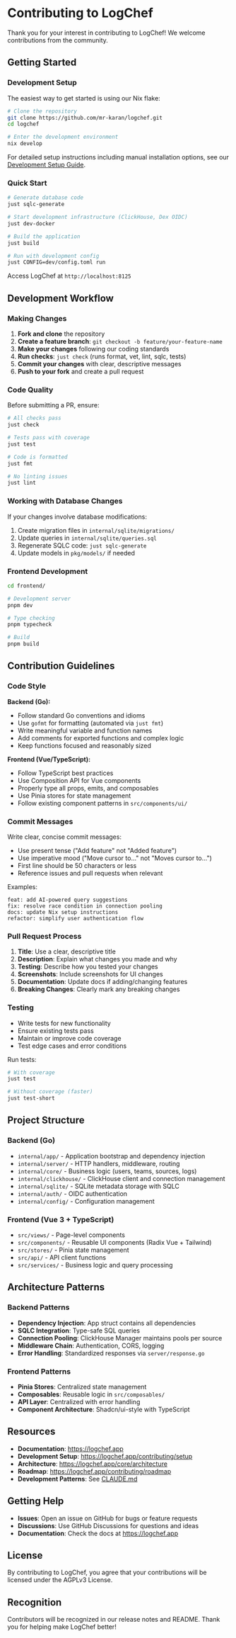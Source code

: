 # Contributing to LogChef

Thank you for your interest in contributing to LogChef! We welcome contributions from the community.

## Getting Started

### Development Setup

The easiest way to get started is using our Nix flake:

```bash
# Clone the repository
git clone https://github.com/mr-karan/logchef.git
cd logchef

# Enter the development environment
nix develop
```

For detailed setup instructions including manual installation options, see our [Development Setup Guide](https://logchef.app/contributing/setup).

### Quick Start

```bash
# Generate database code
just sqlc-generate

# Start development infrastructure (ClickHouse, Dex OIDC)
just dev-docker

# Build the application
just build

# Run with development config
just CONFIG=dev/config.toml run
```

Access LogChef at `http://localhost:8125`

## Development Workflow

### Making Changes

1. **Fork and clone** the repository
2. **Create a feature branch**: `git checkout -b feature/your-feature-name`
3. **Make your changes** following our coding standards
4. **Run checks**: `just check` (runs format, vet, lint, sqlc, tests)
5. **Commit your changes** with clear, descriptive messages
6. **Push to your fork** and create a pull request

### Code Quality

Before submitting a PR, ensure:

```bash
# All checks pass
just check

# Tests pass with coverage
just test

# Code is formatted
just fmt

# No linting issues
just lint
```

### Working with Database Changes

If your changes involve database modifications:

1. Create migration files in `internal/sqlite/migrations/`
2. Update queries in `internal/sqlite/queries.sql`
3. Regenerate SQLC code: `just sqlc-generate`
4. Update models in `pkg/models/` if needed

### Frontend Development

```bash
cd frontend/

# Development server
pnpm dev

# Type checking
pnpm typecheck

# Build
pnpm build
```

## Contribution Guidelines

### Code Style

**Backend (Go):**
- Follow standard Go conventions and idioms
- Use `gofmt` for formatting (automated via `just fmt`)
- Write meaningful variable and function names
- Add comments for exported functions and complex logic
- Keep functions focused and reasonably sized

**Frontend (Vue/TypeScript):**
- Follow TypeScript best practices
- Use Composition API for Vue components
- Properly type all props, emits, and composables
- Use Pinia stores for state management
- Follow existing component patterns in `src/components/ui/`

### Commit Messages

Write clear, concise commit messages:

- Use present tense ("Add feature" not "Added feature")
- Use imperative mood ("Move cursor to..." not "Moves cursor to...")
- First line should be 50 characters or less
- Reference issues and pull requests when relevant

Examples:
```
feat: add AI-powered query suggestions
fix: resolve race condition in connection pooling
docs: update Nix setup instructions
refactor: simplify user authentication flow
```

### Pull Request Process

1. **Title**: Use a clear, descriptive title
2. **Description**: Explain what changes you made and why
3. **Testing**: Describe how you tested your changes
4. **Screenshots**: Include screenshots for UI changes
5. **Documentation**: Update docs if adding/changing features
6. **Breaking Changes**: Clearly mark any breaking changes

### Testing

- Write tests for new functionality
- Ensure existing tests pass
- Maintain or improve code coverage
- Test edge cases and error conditions

Run tests:
```bash
# With coverage
just test

# Without coverage (faster)
just test-short
```

## Project Structure

### Backend (Go)
- `internal/app/` - Application bootstrap and dependency injection
- `internal/server/` - HTTP handlers, middleware, routing
- `internal/core/` - Business logic (users, teams, sources, logs)
- `internal/clickhouse/` - ClickHouse client and connection management
- `internal/sqlite/` - SQLite metadata storage with SQLC
- `internal/auth/` - OIDC authentication
- `internal/config/` - Configuration management

### Frontend (Vue 3 + TypeScript)
- `src/views/` - Page-level components
- `src/components/` - Reusable UI components (Radix Vue + Tailwind)
- `src/stores/` - Pinia state management
- `src/api/` - API client functions
- `src/services/` - Business logic and query processing

## Architecture Patterns

### Backend Patterns
- **Dependency Injection**: App struct contains all dependencies
- **SQLC Integration**: Type-safe SQL queries
- **Connection Pooling**: ClickHouse Manager maintains pools per source
- **Middleware Chain**: Authentication, CORS, logging
- **Error Handling**: Standardized responses via `server/response.go`

### Frontend Patterns
- **Pinia Stores**: Centralized state management
- **Composables**: Reusable logic in `src/composables/`
- **API Layer**: Centralized with error handling
- **Component Architecture**: Shadcn/ui-style with TypeScript

## Resources

- **Documentation**: https://logchef.app
- **Development Setup**: https://logchef.app/contributing/setup
- **Architecture**: https://logchef.app/core/architecture
- **Roadmap**: https://logchef.app/contributing/roadmap
- **Development Patterns**: See [CLAUDE.md](./CLAUDE.md)

## Getting Help

- **Issues**: Open an issue on GitHub for bugs or feature requests
- **Discussions**: Use GitHub Discussions for questions and ideas
- **Documentation**: Check the docs at https://logchef.app

## License

By contributing to LogChef, you agree that your contributions will be licensed under the AGPLv3 License.

## Recognition

Contributors will be recognized in our release notes and README. Thank you for helping make LogChef better!
